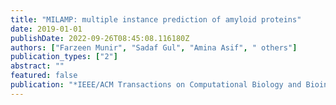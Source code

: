 ```yaml
---
title: "MILAMP: multiple instance prediction of amyloid proteins"
date: 2019-01-01
publishDate: 2022-09-26T08:45:08.116180Z
authors: ["Farzeen Munir", "Sadaf Gul", "Amina Asif", " others"]
publication_types: ["2"]
abstract: ""
featured: false
publication: "*IEEE/ACM Transactions on Computational Biology and Bioinformatics*"
---
```


